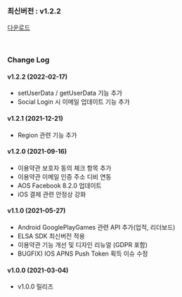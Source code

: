 ### 최신버전 : v1.2.2

[다운로드](https://xyuditqzezxs1008973.cdn.ntruss.com/sdk/GAMEPOT_Unreal_SDK_20220217.zip)

<br/>

### Change Log

#### v1.2.2 (2022-02-17)

- setUserData / getUserData 기능 추가
- Social Login 시 이메일 업데이트 기능 추가

#### v1.2.1 (2021-12-21)

- Region 관련 기능 추가

#### v1.2.0 (2021-09-16)

- 이용약관 보호자 동의 체크 항목 추가
- 이용약관 이메일 인증 주소 디비 연동
- AOS Facebook 8.2.0 업데이트
- iOS 결제 관련 안정상 강화

#### v1.1.0 (2021-05-27)

- Android GooglePlayGames 관련 API 추가(업적, 리더보드)
- ELSA SDK 최신버전 적용
- 이용약관 기능 개선 및 디자인 리뉴얼 (GDPR 포함)
- BUGFIX) IOS APNS Push Token 획득 이슈 수정

#### v1.0.0 (2021-03-04)

- v1.0.0 릴리즈
